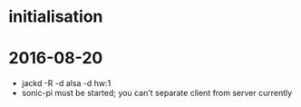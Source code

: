 # initialisation
# 2016-08-20

- jackd -R -d alsa -d hw:1
- sonic-pi must be started; you can't separate client from server currently